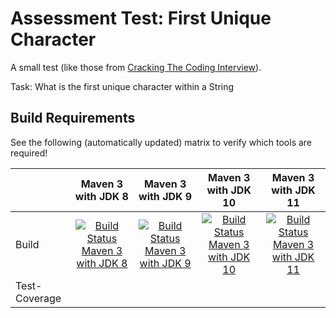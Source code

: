 # Assessment Test: First Unique Character

A small test (like those from [Cracking The Coding Interview](http://www.crackingthecodinginterview.com/)).

Task: What is the first unique character within a String

## Build Requirements

See the following (automatically updated) matrix to verify which tools are required! 

|             |Maven 3 with JDK 8|Maven 3 with JDK 9| Maven 3 with JDK 10|Maven 3 with JDK 11|
|-------------|:----------------:|:----------------:|:------------------:|:-----------------:|
|Build        |[![Build Status Maven 3 with JDK 8](https://jenkins.empty-stack.com/buildStatus/icon?job=build_projects/first_unique_character-builds/master-maven-3-jdk-8-slim)](https://jenkins.empty-stack.com/job/build_projects/job/first_unique_character-builds/job/master-maven-3-jdk-8-slim/)|[![Build Status Maven 3 with JDK 9](https://jenkins.empty-stack.com/buildStatus/icon?job=build_projects/first_unique_character-builds/master-maven-3-jdk-9-slim)](https://jenkins.empty-stack.com/job/build_projects/job/first_unique_character-builds/job/master-maven-3-jdk-9-slim/)|[![Build Status Maven 3 with JDK 10](https://jenkins.empty-stack.com/buildStatus/icon?job=build_projects/first_unique_character-builds/master-maven-3-jdk-10-slim)](https://jenkins.empty-stack.com/job/build_projects/job/first_unique_character-builds/job/master-maven-3-jdk-10-slim/)|[![Build Status Maven 3 with JDK 11](https://jenkins.empty-stack.com/buildStatus/icon?job=build_projects/first_unique_character-builds/master-maven-3-jdk-11-slim)](https://jenkins.empty-stack.com/job/build_projects/job/first_unique_character-builds/job/master-maven-3-jdk-11-slim/)|
|Test-Coverage|
